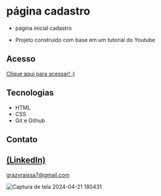# página cadastro
 
 - página inicial cadastro

 - Projeto construído com base em um tutorial do Youtube

## Acesso
 [Clique aqui para acessar! :)](https://pagina-inicial-cadastro.vercel.app/)

## Tecnologias

- HTML
- CSS
- Git e Github

## Contato
[(LinkedIn)](https://www.linkedin.com/in/grazielly-raissa-pereira-b511342b6?utm_source=share&utm_campaign=share_via&utm_content=profile&utm_medium=android_app)
-----
grazyraissa7@gmail.com


![Captura de tela 2024-04-21 180431](https://github.com/GraziellyRaissa1/Cadastra-se/assets/147439694/f06a7480-c72a-4f6e-9239-1c7daf5b13c1)

